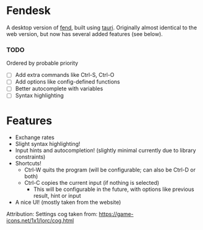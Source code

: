 # Fendesk
A desktop version of [fend](https://printfn.github.io/fend/), built using [tauri](https://tauri.app).
Originally almost identical to the web version, but now has several added features (see below).

### TODO
Ordered by probable priority
- [ ] Add extra commands like Ctrl-S, Ctrl-O
- [ ] Add options like config-defined functions
- [ ] Better autocomplete with variables
- [ ] Syntax highlighting

# Features
- Exchange rates
- Slight syntax highlighting!
- Input hints and autocompletion! (slightly minimal currently due to library constraints)
- Shortcuts!
  - Ctrl-W quits the program (will be configurable; can also be Ctrl-D or both)
  - Ctrl-C copies the current input (if nothing is selected)
    - This will be configurable in the future, with options like previous result, hint or input
- A nice UI! (mostly taken from the website)

Attribution: Settings cog taken from: https://game-icons.net/1x1/lorc/cog.html